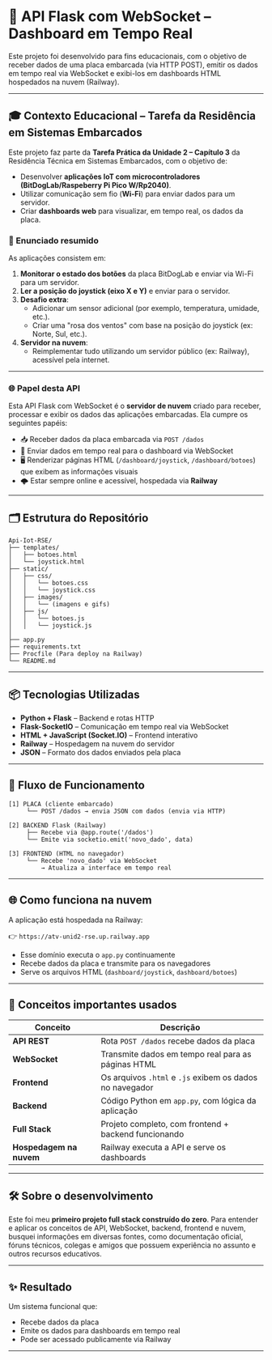 # 📡 API Flask com WebSocket – Dashboard em Tempo Real

Este projeto foi desenvolvido para fins educacionais, com o objetivo de receber dados de uma placa embarcada (via HTTP POST), emitir os dados em tempo real via WebSocket e exibi-los em dashboards HTML hospedados na nuvem (Railway).

---
## 🎓 Contexto Educacional – Tarefa da Residência em Sistemas Embarcados

Este projeto faz parte da **Tarefa Prática da Unidade 2 – Capítulo 3** da Residência Técnica em Sistemas Embarcados, com o objetivo de:

- Desenvolver **aplicações IoT com microcontroladores (BitDogLab/Raspeberry Pi Pico W/Rp2040)**.
- Utilizar comunicação sem fio (**Wi-Fi**) para enviar dados para um servidor.
- Criar **dashboards web** para visualizar, em tempo real, os dados da placa.

### 🔹 Enunciado resumido

As aplicações consistem em:

1. **Monitorar o estado dos botões** da placa BitDogLab e enviar via Wi-Fi para um servidor.
2. **Ler a posição do joystick (eixo X e Y)** e enviar para o servidor.
3. **Desafio extra**:
   - Adicionar um sensor adicional (por exemplo, temperatura, umidade, etc.).
   - Criar uma "rosa dos ventos" com base na posição do joystick (ex: Norte, Sul, etc.).
4. **Servidor na nuvem**:
   - Reimplementar tudo utilizando um servidor público (ex: Railway), acessível pela internet.

---

### 🌐 Papel desta API

Esta API Flask com WebSocket é o **servidor de nuvem** criado para receber, processar e exibir os dados das aplicações embarcadas. Ela cumpre os seguintes papéis:

- 📥 Receber dados da placa embarcada via `POST /dados`
- 📡 Enviar dados em tempo real para o dashboard via WebSocket
- 🖥️ Renderizar páginas HTML (`/dashboard/joystick`, `/dashboard/botoes`) que exibem as informações visuais
- 🌩️ Estar sempre online e acessível, hospedada via **Railway**

---

## 🗂️ Estrutura do Repositório

```text
Api-Iot-RSE/
├── templates/
│   ├── botoes.html
│   └── joystick.html
├── static/
│   ├── css/
│   │   └── botoes.css
│   │   └── joystick.css
│   ├── images/
│   │   └── (imagens e gifs)
│   ├── js/
│   │   └── botoes.js
│   │   └── joystick.js
│
├── app.py
├── requirements.txt
├── Procfile (Para deploy na Railway)
└── README.md
```

---

## 📦 Tecnologias Utilizadas

- **Python + Flask** – Backend e rotas HTTP
- **Flask-SocketIO** – Comunicação em tempo real via WebSocket
- **HTML + JavaScript (Socket.IO)** – Frontend interativo
- **Railway** – Hospedagem na nuvem do servidor
- **JSON** – Formato dos dados enviados pela placa

---

## 🔄 Fluxo de Funcionamento

```text
[1] PLACA (cliente embarcado)
     └── POST /dados → envia JSON com dados (envia via HTTP)

[2] BACKEND Flask (Railway)
     ├── Recebe via @app.route('/dados')
     └── Emite via socketio.emit('novo_dado', data)

[3] FRONTEND (HTML no navegador)
     └── Recebe 'novo_dado' via WebSocket
         → Atualiza a interface em tempo real
```

---

## 🌐 Como funciona na nuvem

A aplicação está hospedada na Railway:

👉 `https://atv-unid2-rse.up.railway.app`


- Esse domínio executa o `app.py` continuamente
- Recebe dados da placa e transmite para os navegadores
- Serve os arquivos HTML (`dashboard/joystick`, `dashboard/botoes`)

---

## 🧠 Conceitos importantes usados

| Conceito | Descrição |
|---------|-----------|
| **API REST** | Rota `POST /dados` recebe dados da placa |
| **WebSocket** | Transmite dados em tempo real para as páginas HTML |
| **Frontend** | Os arquivos `.html` e `.js` exibem os dados no navegador |
| **Backend** | Código Python em `app.py`, com lógica da aplicação |
| **Full Stack** | Projeto completo, com frontend + backend funcionando |
| **Hospedagem na nuvem** | Railway executa a API e serve os dashboards |

---

## 🛠️ Sobre o desenvolvimento

Este foi meu **primeiro projeto full stack construído do zero**. Para entender e aplicar os conceitos de API, WebSocket, backend, frontend e nuvem, busquei informações em diversas fontes, como documentação oficial, fóruns técnicos, colegas e amigos que possuem experiência no assunto e outros recursos educativos.

---

## ✨ Resultado

Um sistema funcional que:
- Recebe dados da placa
- Emite os dados para dashboards em tempo real
- Pode ser acessado publicamente via Railway
---
